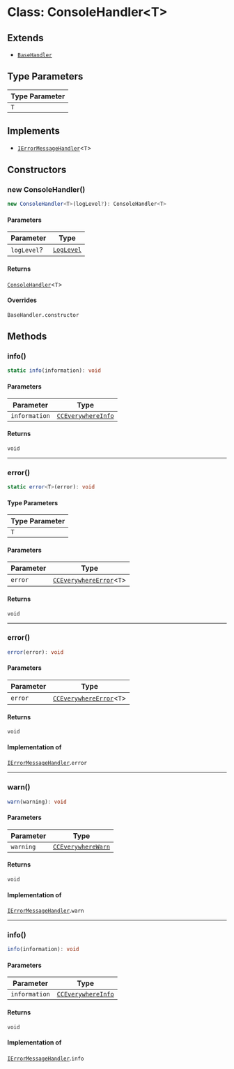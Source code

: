 # Class: ConsoleHandler<T\>

## Extends

- [`BaseHandler`](../../base-handler/classes/base-handler.md)

## Type Parameters

| Type Parameter |
| ------ |
| `T` |

## Implements

- [`IErrorMessageHandler`](../../../i-error-message-handler/interfaces/i-error-message-handler.md)<`T`\>

## Constructors

### new ConsoleHandler()

```ts
new ConsoleHandler<T>(logLevel?): ConsoleHandler<T>
```

#### Parameters

| Parameter | Type |
| ------ | ------ |
| `logLevel`? | [`LogLevel`](../../../cc-everywhere-error-types/enumerations/log-level.md) |

#### Returns

[`ConsoleHandler`](../../console-handler/classes/console-handler.md)<`T`\>

#### Overrides

`BaseHandler.constructor`

## Methods

### info()

```ts
static info(information): void
```

#### Parameters

| Parameter | Type |
| ------ | ------ |
| `information` | [`CCEverywhereInfo`](../../../cc-everywhere-error-types/interfaces/cc-everywhere-info.md) |

#### Returns

`void`

***

### error()

```ts
static error<T>(error): void
```

#### Type Parameters

| Type Parameter |
| ------ |
| `T` |

#### Parameters

| Parameter | Type |
| ------ | ------ |
| `error` | [`CCEverywhereError`](../../../cc-everywhere-error/classes/cc-everywhere-error.md)<`T`\> |

#### Returns

`void`

***

### error()

```ts
error(error): void
```

#### Parameters

| Parameter | Type |
| ------ | ------ |
| `error` | [`CCEverywhereError`](../../../cc-everywhere-error/classes/cc-everywhere-error.md)<`T`\> |

#### Returns

`void`

#### Implementation of

[`IErrorMessageHandler`](../../../i-error-message-handler/interfaces/i-error-message-handler.md).`error`

***

### warn()

```ts
warn(warning): void
```

#### Parameters

| Parameter | Type |
| ------ | ------ |
| `warning` | [`CCEverywhereWarn`](../../../cc-everywhere-error-types/interfaces/cc-everywhere-warn.md) |

#### Returns

`void`

#### Implementation of

[`IErrorMessageHandler`](../../../i-error-message-handler/interfaces/i-error-message-handler.md).`warn`

***

### info()

```ts
info(information): void
```

#### Parameters

| Parameter | Type |
| ------ | ------ |
| `information` | [`CCEverywhereInfo`](../../../cc-everywhere-error-types/interfaces/cc-everywhere-info.md) |

#### Returns

`void`

#### Implementation of

[`IErrorMessageHandler`](../../../i-error-message-handler/interfaces/i-error-message-handler.md).`info`
